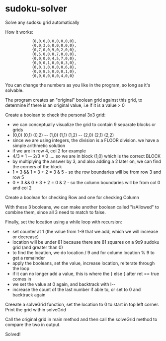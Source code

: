 # sudoku-solver
Solve any sudoku grid automatically

How it works:

                {8,0,0,0,0,0,0,0,0},
                {0,0,3,6,0,0,0,0,0},
                {0,7,0,0,9,0,2,0,0},
                {0,5,0,0,0,7,0,0,0},
                {0,0,0,0,4,5,7,0,0},
                {0,0,0,1,0,0,0,3,0},
                {0,0,1,0,0,0,0,6,8},
                {0,0,8,5,0,0,0,1,0},
                {0,9,0,0,0,0,4,0,0}
                
You can change the numbers as you like in the program, so long as it's solvable.

The program creates an "original" boolean grid against this grid, to determine if there is an original value, i.e if it is a value > 0

Create a boolean to check the personal 3x3 grid:
  * we can conceptually visualize the grid to contain 9 separate blocks or grids
  * (0,0) (0,1) (0,2) -- (1,0) (1,1) (1,2) -- (2,0) (2,1) (2,2)
  * since we are using integers, the division is a FLOOR division. we have a simple arithmetic solution
  * if we are in row 4, col 2 for example
  * 4/3 = 1 -- 2/3 = 0 .... so we are in block (1,0) which is the correct BLOCK
  * by multiplying the answer by 3, and also adding a 2 later on, we can find the corners of the block
  * 1 * 3 && 1 * 3 + 2 = 3 & 5 - so the row boundaries will be from row 3 and row 5
  * 0 * 3 && 0 * 3 + 2 = 0 & 2 - so the column boundaries will be from col 0 and col 2
  
Create a boolean for checking Row and one for checking Column 

With these 3 booleans, we can make another boolean called "isAllowed" to combine them, since all 3 need to match to false.

Finally, set the location using a while loop with recursion:

   * set counter at 1 (the value from 1-9 that we add, which we will increase or decrease)
   * location will be under 81 because there are 81 squares on a 9x9 sudoku grid (and greater than 0)
   * to find the location, we do location / 9 and for column location % 9 to get a remainder
   * apply the booleans, set the value, increase location, reiterate through the loop
   * if it can no longer add a value, this is where the } else { after ret == true comes in
   * we set the value at 0 again, and backtrack with l--
   * increase the count of the last number if able to, or set to 0 and backtrack again
    
Creeate a solveGrid function, set the location to 0 to start in top left corner. Print the grid within solveGrid

Call the original grid in main method and then call the solveGrid method to compare the two in output.

Solved!
